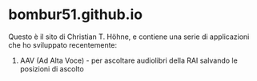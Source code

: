 # bombur51.github.io
Questo è il sito di Christian T. Höhne, e contiene una serie di applicazioni che ho sviluppato recentemente:

1. AAV (Ad Alta Voce) - per ascoltare audiolibri della RAI salvando le posizioni di ascolto
